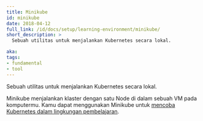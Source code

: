 ```yaml
---
title: Minikube
id: minikube
date: 2018-04-12
full_link: /id/docs/setup/learning-environment/minikube/
short_description: >
  Sebuah utilitas untuk menjalankan Kubernetes secara lokal.

aka:
tags:
- fundamental
- tool
---
```

Sebuah utilitas untuk menjalankan Kubernetes secara lokal.

<!--more-->

Minikube menjalankan klaster dengan satu Node di dalam sebuah VM pada komputermu. Kamu dapat menggunakan Minikube untuk [mencoba Kubernetes dalam lingkungan pembelajaran](/id/docs/setup/learning-environment/).
